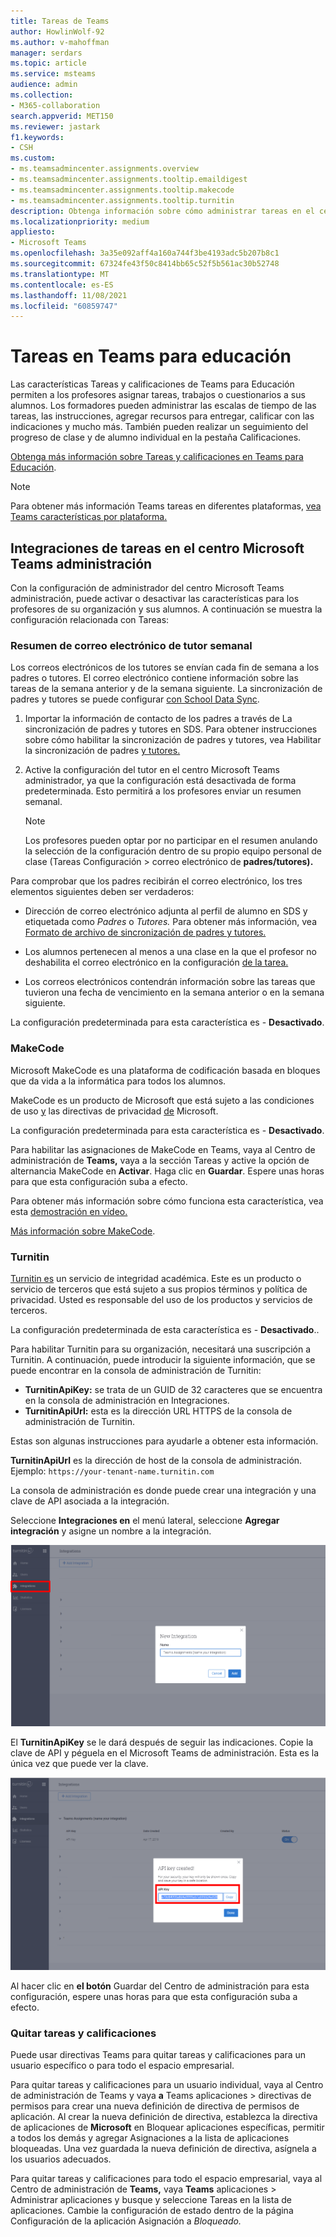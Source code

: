 ```yaml
---
title: Tareas de Teams
author: HowlinWolf-92
ms.author: v-mahoffman
manager: serdars
ms.topic: article
ms.service: msteams
audience: admin
ms.collection:
- M365-collaboration
search.appverid: MET150
ms.reviewer: jastark
f1.keywords:
- CSH
ms.custom:
- ms.teamsadmincenter.assignments.overview
- ms.teamsadmincenter.assignments.tooltip.emaildigest
- ms.teamsadmincenter.assignments.tooltip.makecode
- ms.teamsadmincenter.assignments.tooltip.turnitin
description: Obtenga información sobre cómo administrar tareas en el centro Microsoft Teams administración en Teams para Educación.
ms.localizationpriority: medium
appliesto:
- Microsoft Teams
ms.openlocfilehash: 3a35e092aff4a160a744f3be4193adc5b207b8c1
ms.sourcegitcommit: 67324fe43f50c8414bb65c52f5b561ac30b52748
ms.translationtype: MT
ms.contentlocale: es-ES
ms.lasthandoff: 11/08/2021
ms.locfileid: "60859747"
---
```

# <a name="assignments-in-teams-for-education"></a>Tareas en Teams para educación

Las características Tareas y calificaciones de Teams para Educación permiten a los profesores asignar tareas, trabajos o cuestionarios a sus alumnos. Los formadores pueden administrar las escalas de tiempo de las tareas, las instrucciones, agregar recursos para entregar, calificar con las indicaciones y mucho más. También pueden realizar un seguimiento del progreso de clase y de alumno individual en la pestaña Calificaciones.

[Obtenga más información sobre Tareas y calificaciones en Teams para Educación](https://support.office.com/article/microsoft-teams-5aa4431a-8a3c-4aa5-87a6-b6401abea114?ui=en-US&rs=en-IE&ad=IE#ID0EAABAAA=Assignments).

> [!Note]
> Para obtener más información Teams tareas en diferentes plataformas, [vea Teams características por plataforma.](https://support.microsoft.com/office/teams-features-by-platform-debe7ff4-7db4-4138-b7d0-fcc276f392d3)

## <a name="assignments-integrations-in-the-microsoft-teams-admin-center"></a>Integraciones de tareas en el centro Microsoft Teams administración

Con la configuración de administrador del centro Microsoft Teams administración, puede activar o desactivar las características para los profesores de su organización y sus alumnos. A continuación se muestra la configuración relacionada con Tareas:

<a name="#bkemaildigest"> </a>
### <a name="weekly-guardian-email-digest"></a>Resumen de correo electrónico de tutor semanal


Los correos electrónicos de los tutores se envían cada fin de semana a los padres o tutores. El correo electrónico contiene información sobre las tareas de la semana anterior y de la semana siguiente. La sincronización de padres y tutores se puede configurar [con School Data Sync](/schooldatasync/parent-contact-sync).

1. Importar la información de contacto de los padres a través de La sincronización de padres y tutores en SDS. Para obtener instrucciones sobre cómo habilitar la sincronización de padres y tutores, vea Habilitar la sincronización de padres [y tutores.](/schooldatasync/parent-contact-sync#enabling-parent-and-guardian-sync)

2. Active la configuración del tutor en el centro Microsoft Teams administrador, ya que la configuración está desactivada de forma predeterminada. Esto permitirá a los profesores enviar un resumen semanal.

   > [!NOTE]
   > Los profesores pueden optar por no participar en el resumen anulando la selección de la configuración dentro de su propio equipo personal de clase (Tareas Configuración > correo electrónico de **padres/tutores).**

Para comprobar que los padres recibirán el correo electrónico, los tres elementos siguientes deben ser verdaderos:

 - Dirección de correo electrónico adjunta al perfil de alumno en SDS y etiquetada como _Padres_ o _Tutores._ Para obtener más información, vea [Formato de archivo de sincronización de padres y tutores.](/schooldatasync/parent-contact-sync-file-format)

 - Los alumnos pertenecen al menos a una clase en la que el profesor no deshabilita el correo electrónico en la configuración [de la tarea.](https://support.microsoft.com/office/adjust-assignment-settings-in-your-class-team-05bb3b89-1cdf-415a-b6c7-44add0376a77)

 - Los correos electrónicos contendrán información sobre las tareas que tuvieron una fecha de vencimiento en la semana anterior o en la semana siguiente.

La configuración predeterminada para esta característica es - **Desactivado**.


<a name="bkmakecode"> </a>
### <a name="makecode"></a>MakeCode
Microsoft MakeCode es una plataforma de codificación basada en bloques que da vida a la informática para todos los alumnos. 

MakeCode es un producto de Microsoft que está sujeto a las condiciones de uso [y](https://go.microsoft.com/fwlink/?LinkID=206977) las directivas de privacidad [de](https://go.microsoft.com/fwlink/?LinkId=521839) Microsoft.

La configuración predeterminada para esta característica es - **Desactivado**.

Para habilitar las asignaciones de MakeCode en Teams, vaya al Centro  de administración de **Teams,** vaya a la sección Tareas y active la opción de alternancia MakeCode en **Activar**. Haga clic en **Guardar**. Espere unas horas para que esta configuración suba a efecto.

Para obtener más información sobre cómo funciona esta característica, vea esta [demostración en vídeo.](https://makecode.com/blog/teams/teams-assignments)

[Más información sobre MakeCode](https://aka.ms/makecode).

<a name="#turnitin"> </a>
### <a name="turnitin"></a>Turnitin

[Turnitin es](https://www.turnitin.com/) un servicio de integridad académica. Este es un producto o servicio de terceros que está sujeto a sus propios términos y política de privacidad. Usted es responsable del uso de los productos y servicios de terceros.

La configuración predeterminada de esta característica es - **Desactivado**..

Para habilitar Turnitin para su organización, necesitará una suscripción a Turnitin. A continuación, puede introducir la siguiente información, que se puede encontrar en la consola de administración de Turnitin:

  * **TurnitinApiKey:** se trata de un GUID de 32 caracteres que se encuentra en la consola de administración en Integraciones.
  * **TurnitinApiUrl:** esta es la dirección URL HTTPS de la consola de administración de Turnitin.

Estas son algunas instrucciones para ayudarle a obtener esta información.

**TurnitinApiUrl** es la dirección de host de la consola de administración.
Ejemplo: `https://your-tenant-name.turnitin.com`

La consola de administración es donde puede crear una integración y una clave de API asociada a la integración.

Seleccione **Integraciones en** el menú lateral, seleccione **Agregar integración** y asigne un nombre a la integración.

![Captura de pantalla que muestra cómo agregar una nueva integración.](./educationImages/Assignments_mopo_turnitin2.png)

El **TurnitinApiKey** se le dará después de seguir las indicaciones. Copie la clave de API y péguela en el Microsoft Teams de administración.  Esta es la única vez que puede ver la clave.

![Captura de pantalla que muestra cómo copiar la clave de API.](./educationImages/Assignments_mopo_turnitin3.png)

Al hacer clic en **el botón** Guardar del Centro de administración para esta configuración, espere unas horas para que esta configuración suba a efecto.

### <a name="removing-assignments-and-grades"></a>Quitar tareas y calificaciones
Puede usar directivas Teams para quitar tareas y calificaciones para un usuario específico o para todo el espacio empresarial. 

Para quitar tareas y calificaciones para un usuario individual, vaya al  Centro de administración de Teams y vaya **a** Teams aplicaciones > directivas de permisos para crear una nueva definición de directiva de permisos de aplicación.  Al crear la nueva definición de  directiva, establezca la directiva  de aplicaciones de **Microsoft** en Bloquear aplicaciones específicas, permitir a todos los demás y agregar Asignaciones a la lista de aplicaciones bloqueadas. Una vez guardada la nueva definición de directiva, asígnela a los usuarios adecuados.

Para quitar tareas y calificaciones para todo el espacio empresarial, vaya al Centro de administración de **Teams,** vaya  **Teams** aplicaciones > Administrar aplicaciones y busque y seleccione Tareas en la lista de aplicaciones. Cambie la configuración de estado dentro de la página Configuración de la aplicación Asignación a _Bloqueado._ 
